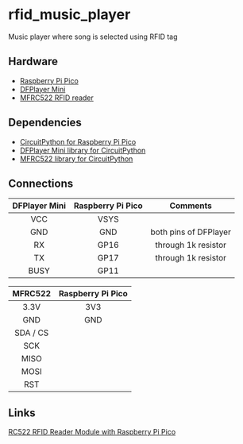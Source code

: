 # rfid_music_player
 
Music player where song is selected using RFID tag

## Hardware

* [Raspberry Pi Pico](https://www.raspberrypi.com/documentation/microcontrollers/raspberry-pi-pico.html)
* [DFPlayer Mini](https://wiki.dfrobot.com/DFPlayer_Mini_SKU_DFR0299)
* [MFRC522 RFID reader](https://randomnerdtutorials.com/security-access-using-mfrc522-rfid-reader-with-arduino/)

## Dependencies

* [CircuitPython for Raspberry Pi Pico](https://circuitpython.org/board/raspberry_pi_pico/)
* [DFPlayer Mini library for CircuitPython](https://github.com/bablokb/circuitpython-dfplayer)
* [MFRC522 library for CircuitPython](https://github.com/domdfcoding/circuitpython-mfrc522)

## Connections

| DFPlayer Mini | Raspberry Pi Pico | Comments              |
| :-----------: | :---------------: | :-------------------: |
| VCC           | VSYS              |                       |
| GND           | GND               | both pins of DFPlayer |
| RX            | GP16              | through 1k resistor   |
| TX            | GP17              | through 1k resistor   |
| BUSY          | GP11              |                       |

| MFRC522  | Raspberry Pi Pico |
| :------: | :---------------: |
| 3.3V     | 3V3               |
| GND      | GND               |
| SDA / CS |                   |
| SCK      |                   |
| MISO     |                   |
| MOSI     |                   |
| RST      |                   |

## Links

[RC522 RFID Reader Module with Raspberry Pi Pico](https://microcontrollerslab.com/raspberry-pi-pico-rfid-rc522-micropython/)